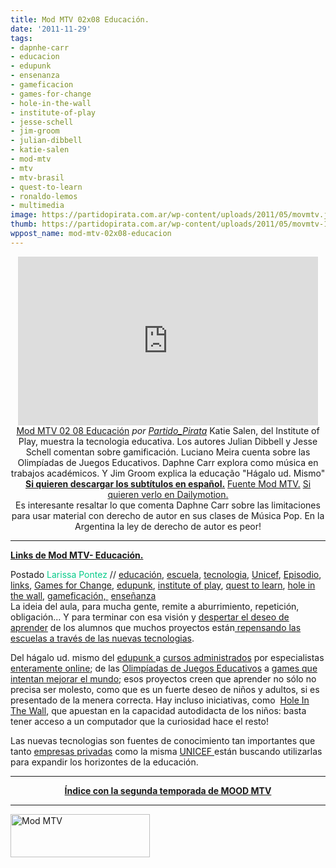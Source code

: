 ```yaml
---
title: Mod MTV 02x08 Educación.
date: '2011-11-29'
tags:
- dapnhe-carr
- educacion
- edupunk
- ensenanza
- gameficacion
- games-for-change
- hole-in-the-wall
- institute-of-play
- jesse-schell
- jim-groom
- julian-dibbell
- katie-salen
- mod-mtv
- mtv
- mtv-brasil
- quest-to-learn
- ronaldo-lemos
- multimedia
image: https://partidopirata.com.ar/wp-content/uploads/2011/05/movmtv.jpg
thumb: https://partidopirata.com.ar/wp-content/uploads/2011/05/movmtv-150x69.jpg
wppost_name: mod-mtv-02x08-educacion
---
```


<center><iframe src="http://www.dailymotion.com/embed/video/xmnwti" frameborder="0" width="480" height="270"></iframe>
<a href="http://www.dailymotion.com/video/xmnwti_mod-mtv-02-08-educacion_tech" target="_blank">Mod MTV 02 08 Educación</a> <em>por <a href="http://www.dailymotion.com/Partido_Pirata" target="_blank">Partido_Pirata</a></em>
<strong></strong>Katie Salen, del Institute of Play, muestra la tecnologia educativa. Los autores Julian Dibbell y Jesse Schell comentan sobre gamificación. Luciano Meira cuenta sobre las Olimpíadas de Juegos Educativos. Daphne Carr explora como música en trabajos académicos. Y Jim Groom explica la educação "Hágalo ud. Mismo"</center><center></center><center><strong><a href="http://www.4shared.com/document/EM23l6Fu/mtveducacion.html" target="_blank">Si quieren descargar los subtítulos en español.</a></strong>
<a href="http://www.mtv.com.br/programas/mod/videos/02x08-educacao" target="_blank">Fuente Mod MTV.</a>
<a href="http://dai.ly/vv6g2w" target="_blank">Si quieren verlo en Dailymotion.</a></center><center></center><center>Es interesante resaltar lo que comenta Daphne Carr sobre las limitaciones para usar material con derecho de autor en sus clases de Música Pop. En la Argentina la ley de derecho de autor es peor!</center>

<hr />

<strong><a href="http://mtv.uol.com.br/programas/mod/blog/educacao-links" target="_blank">Links de Mod MTV- Educación.</a></strong>
<div>Postado <span style="color: #06cb89;">Larissa Pontez</span> // <a href="http://mtv.uol.com.br/programas/mod/blog?categoria=educa%C3%A7%C3%A3o">educación</a>, <a href="http://mtv.uol.com.br/programas/mod/blog?categoria=escola">escuela</a>, <a href="http://mtv.uol.com.br/programas/mod/blog?categoria=tecnologia">tecnologia</a>, <a href="http://mtv.uol.com.br/programas/mod/blog?categoria=Unicef">Unicef</a>, <a href="http://mtv.uol.com.br/programas/mod/blog?categoria=Epis%C3%B3dio">Episodio</a>, <a href="http://mtv.uol.com.br/programas/mod/blog?categoria=links">links</a>, <a href="http://mtv.uol.com.br/programas/mod/blog?categoria=Games+for+Change">Games for Change</a>, <a href="http://mtv.uol.com.br/programas/mod/blog?categoria=edupunk">edupunk</a>, <a href="http://mtv.uol.com.br/programas/mod/blog?categoria=institute+of+play">institute of play</a>, <a href="http://mtv.uol.com.br/programas/mod/blog?categoria=quest+to+learn">quest to learn</a>, <a href="http://mtv.uol.com.br/programas/mod/blog?categoria=hole+in+the+wall">hole in the wall</a>, <a href="http://mtv.uol.com.br/programas/mod/blog?categoria=gamefica%C3%A7%C3%A3o">gameficación, </a> <a href="http://mtv.uol.com.br/programas/mod/blog?categoria=ensino">enseñanza</a></div>
La ideia del aula, para mucha gente, remite a aburrimiento, repetición, obligación... Y para terminar con esa visión y <a href="http://www.q2l.org/" target="_blank">despertar el deseo de aprender</a> de los alumnos que muchos proyectos están<a href="http://www.instituteofplay.org/" target="_blank"> repensando las escuelas a través de las nuevas tecnologias</a>.

Del hágalo ud. mismo del <a href="http://jimgroom.net/" target="_blank">edupunk </a>a <a href="http://academicearth.org/" target="_blank">cursos administrados</a> por especialistas <a href="http://www.khanacademy.org/" target="_blank">enteramente online</a>; de las <a href="http://www.educacao.pe.gov.br/oje" target="_blank">Olimpíadas de Juegos Educativos</a> a <a href="http://gamesforchange.org.br/" target="_blank">games que intentan mejorar el mundo</a>; esos proyectos creen que aprender no sólo no precisa ser molesto, como que es un fuerte deseo de niños y adultos, si es presentado de la menera correcta. Hay incluso iniciativas, como  <a href="http://www.hole-in-the-wall.com/" target="_blank">Hole In The Wall</a>, que apuestan en la capacidad autodidacta de los niños: basta tener acceso a un computador que la curiosidad hace el resto!

Las nuevas tecnologias son fuentes de conocimiento tan importantes que tanto <a href="http://www.kineo.com/" target="_blank">empresas privadas</a> como la misma <a href="http://www.unicef.org/infobycountry/uganda_60096.html" target="_blank">UNICEF </a>están buscando utilizarlas para expandir los horizontes de la educación.

<hr />
<p style="text-align: center;"><strong></strong><strong><a href="http://partido-pirata.blogspot.com/2011/10/mod-mtv-segunda-temporada.html">Índice con la segunda temporada de MOOD MTV</a></strong></p>


<hr />

<a href="https://partidopirata.com.ar/wp-content/uploads/2011/05/movmtv.jpg"><img class="aligncenter size-full wp-image-954" title="Mod MTV" src="https://partidopirata.com.ar/wp-content/uploads/2011/05/movmtv.jpg" alt="Mod MTV" width="223" height="69" /></a>
